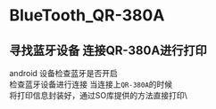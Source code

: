 # BlueTooth_QR-380A
## 寻找蓝牙设备 连接QR-380A进行打印
android 设备检查蓝牙是否开启 \
检查蓝牙设备进行连接 当连接上`QR-380A`的时候 \
将打印信息封装好，通过SO库提供的方法直接打印\

 
